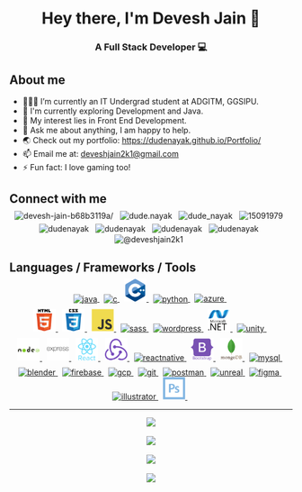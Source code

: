 # <div align="center">Hey there, I'm Devesh Jain 👋</div>

### <div align="center">A Full Stack Developer 💻</div>

## About me
- 👨🏽‍💻 I’m currently an IT Undergrad student at ADGITM, GGSIPU.
- 🌱 I'm currently exploring Development and Java.
- 🤔 My interest lies in Front End Development.
- 💬 Ask me about anything, I am happy to help.
- 🌏 Check out my portfolio: https://dudenayak.github.io/Portfolio/
- 📫 Email me at: deveshjain2k1@gmail.com
- ⚡ Fun fact: I love gaming too!

## Connect with me
<p align="center" style="margin-top:-10px">
  <a href="https://www.linkedin.com/in/devesh-jain-b68b3119a/" target="blank" style="text-decoration: none;">
  <img align="center" src="https://raw.githubusercontent.com/rahuldkjain/github-profile-readme-generator/master/src/images/icons/Social/linked-in-alt.svg" alt="devesh-jain-b68b3119a/" height="30" width="40" />
  </a>&nbsp;
  <a href="https://www.instagram.com/dude.nayak/" target="blank" style="text-decoration: none;">
    <img align="center" src="https://raw.githubusercontent.com/rahuldkjain/github-profile-readme-generator/master/src/images/icons/Social/instagram.svg" alt="dude.nayak" height="30" width="40" />
  </a>&nbsp;
  <a href="https://twitter.com/dude_nayak" target="blank" style="text-decoration: none;">
    <img align="center" src="https://raw.githubusercontent.com/rahuldkjain/github-profile-readme-generator/master/src/images/icons/Social/twitter.svg" alt="dude_nayak" height="30" width="40" />
  </a>&nbsp;
  <a href="https://stackoverflow.com/users/15091979" target="blank" style="text-decoration: none;">
   <img align="center" src="https://raw.githubusercontent.com/rahuldkjain/github-profile-readme-generator/master/src/images/icons/Social/stack-overflow.svg" alt="15091979" height="30" width="40" />
  </a>&nbsp;
</p>
<p align="center" style="margin-top:-10px">
  <a href="https://www.leetcode.com/dudenayak" target="blank" style="text-decoration: none;">
    <img align="center" src="https://raw.githubusercontent.com/rahuldkjain/github-profile-readme-generator/master/src/images/icons/Social/leet-code.svg" alt="dudenayak" height="30" width="40" />
  </a>&nbsp;
  <a href="https://auth.geeksforgeeks.org/user/dudenayak/profile" target="blank" style="text-decoration: none;">
    <img align="center" src="https://raw.githubusercontent.com/rahuldkjain/github-profile-readme-generator/master/src/images/icons/Social/geeks-for-geeks.svg" alt="dudenayak" height="30" width="40" />
  </a>&nbsp;
  <a href="https://www.codechef.com/users/dudenayak" target="blank" style="text-decoration: none;">
    <img align="center" src="https://cdn.jsdelivr.net/npm/simple-icons@3.1.0/icons/codechef.svg" alt="dudenayak" height="30" width="40" />
  </a>&nbsp;
  <a href="https://www.hackerrank.com/dudenayak" target="blank" style="text-decoration: none;">
    <img align="center" src="https://raw.githubusercontent.com/rahuldkjain/github-profile-readme-generator/master/src/images/icons/Social/hackerrank.svg" alt="dudenayak" height="30" width="40" />
  </a>&nbsp;
  <a href="https://www.hackerearth.com/@deveshjain2k1" target="blank" style="text-decoration: none;">
   <img align="center" src="https://raw.githubusercontent.com/rahuldkjain/github-profile-readme-generator/master/src/images/icons/Social/hackerearth.svg" alt="@deveshjain2k1" height="30" width="40" />
  </a>&nbsp;
</p>

## Languages / Frameworks / Tools
<p align="center" style="margin-top:-10px">
<a href="https://www.java.com/en/" target="_blank"> <img align="center" src="https://raw.githubusercontent.com/rahuldkjain/github-profile-readme-generator/master/src/images/icons/ProgrammingLanguages/java.svg" alt="java" width="40" height="40"/> </a> &nbsp;
  <a href="https://www.cprogramming.com/" target="_blank"> <img align="center" src="https://raw.githubusercontent.com/rahuldkjain/github-profile-readme-generator/master/src/images/icons/ProgrammingLanguages/c.svg" alt="c" width="40" height="40"/> </a> &nbsp;
<a href="https://www.w3schools.com/cpp/" target="_blank"> <img src="https://raw.githubusercontent.com/devicons/devicon/master/icons/cplusplus/cplusplus-original.svg" alt="cplusplus" width="40" height="40"/> </a> &nbsp;
  <a href="https://www.python.org/" target="_blank"> <img align="center" src="https://raw.githubusercontent.com/rahuldkjain/github-profile-readme-generator/master/src/images/icons/ProgrammingLanguages/python.svg" alt="python" width="40" height="40"/> </a> &nbsp;
  <a href="https://azure.microsoft.com/en-in/" target="_blank"> <img src="https://www.vectorlogo.zone/logos/microsoft_azure/microsoft_azure-icon.svg" alt="azure" width="40" height="40"/> </a> &nbsp;
</p>
<p align="center" style="margin-top:-5px">
  <a href="https://www.w3.org/html/" target="_blank"> <img src="https://raw.githubusercontent.com/devicons/devicon/master/icons/html5/html5-original-wordmark.svg" alt="html5" width="40" height="40"/> </a> &nbsp;
<a href="https://www.w3schools.com/css/" target="_blank"> <img src="https://raw.githubusercontent.com/devicons/devicon/master/icons/css3/css3-original-wordmark.svg" alt="css3" width="40" height="40"/> </a> &nbsp;
<a href="https://developer.mozilla.org/en-US/docs/Web/JavaScript" target="_blank"> <img src="https://raw.githubusercontent.com/devicons/devicon/master/icons/javascript/javascript-original.svg" alt="javascript" width="40" height="40"/> </a>&nbsp;
<a href="https://sass-lang.com/" target="_blank"> <img src="https://raw.githubusercontent.com/rahuldkjain/github-profile-readme-generator/master/src/images/icons/FrontendDevelopment/sass.svg" alt="sass" width="40" height="40"/> </a> &nbsp;
  <a href="https://wordpress.com/" target="_blank"> <img src="https://raw.githubusercontent.com/rahuldkjain/github-profile-readme-generator/master/src/images/icons/Social/wordpress.svg" alt="wordpress
  " width="40" height="40"/> </a> &nbsp;
  <a href="https://dotnet.microsoft.com/" target="_blank"> <img src="https://raw.githubusercontent.com/devicons/devicon/master/icons/dot-net/dot-net-original-wordmark.svg" alt="dotnet" width="40" height="40"/> </a> &nbsp;
  <a href="https://unity.com/" target="_blank"> <img src="https://www.vectorlogo.zone/logos/unity3d/unity3d-icon.svg" alt="unity" width="40" height="40"/> </a>&nbsp;
</p>
<p align="center" style="margin-top:-5px">
  <a href="https://nodejs.org" target="_blank"> <img src="https://raw.githubusercontent.com/devicons/devicon/master/icons/nodejs/nodejs-original-wordmark.svg" alt="nodejs" width="40" height="40"/> </a> &nbsp;
  <a href="https://expressjs.com" target="_blank"> <img src="https://raw.githubusercontent.com/devicons/devicon/master/icons/express/express-original-wordmark.svg" alt="express" width="40" height="40"/> </a> &nbsp;
  <a href="https://reactjs.org/" target="_blank"> <img src="https://raw.githubusercontent.com/devicons/devicon/master/icons/react/react-original-wordmark.svg" alt="react" width="40" height="40"/> </a> &nbsp;
  <a href="https://redux.js.org" target="_blank"> <img src="https://raw.githubusercontent.com/devicons/devicon/master/icons/redux/redux-original.svg" alt="redux" width="40" height="40"/> </a> &nbsp;
<a href="https://reactnative.dev/" target="_blank"> <img src="https://raw.githubusercontent.com/rahuldkjain/github-profile-readme-generator/master/src/images/icons/MobileAppDevelopment/reactnative.svg" alt="reactnative" width="40" height="40"/> </a> &nbsp;
 <a href="https://getbootstrap.com" target="_blank"> <img src="https://raw.githubusercontent.com/devicons/devicon/master/icons/bootstrap/bootstrap-plain-wordmark.svg" alt="bootstrap" width="40" height="40"/> </a> &nbsp;
<a href="https://www.mongodb.com/" target="_blank"> <img src="https://raw.githubusercontent.com/devicons/devicon/master/icons/mongodb/mongodb-original-wordmark.svg" alt="mongodb" width="40" height="40"/> </a> &nbsp;
<a href="https://www.mysql.com/" target="_blank"> <img src="https://raw.githubusercontent.com/rahuldkjain/github-profile-readme-generator/master/src/images/icons/Database/mysql.svg" alt="mysql" width="40" height="40"/> </a> &nbsp;
</p>
<p align="center" style="margin-top:-5px">
  <a href="https://www.blender.org/" target="_blank"> <img src="https://download.blender.org/branding/community/blender_community_badge_white.svg" alt="blender" width="40" height="40"/> </a>&nbsp; 
  <a href="https://firebase.google.com/" target="_blank"> <img src="https://www.vectorlogo.zone/logos/firebase/firebase-icon.svg" alt="firebase" width="40" height="40"/> </a>&nbsp;
 <a href="https://cloud.google.com" target="_blank"> <img src="https://www.vectorlogo.zone/logos/google_cloud/google_cloud-icon.svg" alt="gcp" width="40" height="40"/> </a> &nbsp;
  <a href="https://git-scm.com/" target="_blank"> <img src="https://www.vectorlogo.zone/logos/git-scm/git-scm-icon.svg" alt="git" width="40" height="40"/> </a> &nbsp;
  <a href="https://postman.com" target="_blank"> <img src="https://www.vectorlogo.zone/logos/getpostman/getpostman-icon.svg" alt="postman" width="40" height="40"/> </a>&nbsp;
  <a href="https://unrealengine.com/" target="_blank"> <img src="https://raw.githubusercontent.com/kenangundogan/fontisto/036b7eca71aab1bef8e6a0518f7329f13ed62f6b/icons/svg/brand/unreal-engine.svg" alt="unreal" width="40" height="40"/> </a>&nbsp;
   <a href="https://www.figma.com/" target="_blank"> <img src="https://www.vectorlogo.zone/logos/figma/figma-icon.svg" alt="figma" width="40" height="40"/> </a> &nbsp;
   <a href="https://www.adobe.com/in/products/illustrator.html" target="_blank"> <img src="https://www.vectorlogo.zone/logos/adobe_illustrator/adobe_illustrator-icon.svg" alt="illustrator" width="40" height="40"/> </a> &nbsp;
 <a href="https://www.photoshop.com/en" target="_blank"> <img src="https://raw.githubusercontent.com/devicons/devicon/master/icons/photoshop/photoshop-line.svg" alt="photoshop" width="40" height="40"/> </a> &nbsp;
</p>


<hr>

<p align="center">
  <img src="https://komarev.com/ghpvc/?username=dudenayak">
</p>
<p align="center">
  <kbd><img src="https://github-readme-stats.vercel.app/api/top-langs/?username=dudenayak&theme=tokyonight"></kbd>
</p>
<p align="center">
  <kbd><img src="https://github-readme-streak-stats.herokuapp.com/?user=dudenayak&theme=tokyonight"></kbd>
</p>
<p align="center">
  <kbd><img src="https://github-readme-stats.vercel.app/api?username=dudenayak&theme=tokyonight&show_icons=true"></kbd>
</p>
